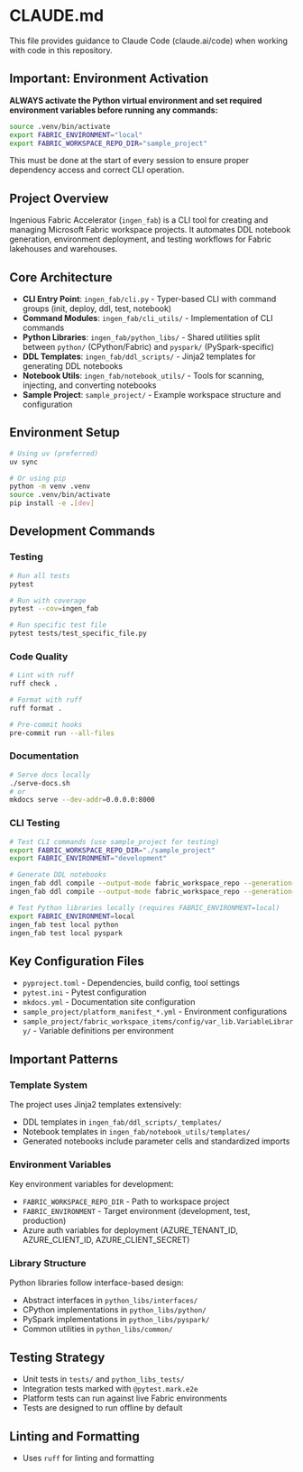 # CLAUDE.md

This file provides guidance to Claude Code (claude.ai/code) when working with code in this repository.

## Important: Environment Activation

**ALWAYS activate the Python virtual environment and set required environment variables before running any commands:**
```bash
source .venv/bin/activate
export FABRIC_ENVIRONMENT="local"
export FABRIC_WORKSPACE_REPO_DIR="sample_project"
```
This must be done at the start of every session to ensure proper dependency access and correct CLI operation.

## Project Overview

Ingenious Fabric Accelerator (`ingen_fab`) is a CLI tool for creating and managing Microsoft Fabric workspace projects. It automates DDL notebook generation, environment deployment, and testing workflows for Fabric lakehouses and warehouses.

## Core Architecture

- **CLI Entry Point**: `ingen_fab/cli.py` - Typer-based CLI with command groups (init, deploy, ddl, test, notebook)
- **Command Modules**: `ingen_fab/cli_utils/` - Implementation of CLI commands
- **Python Libraries**: `ingen_fab/python_libs/` - Shared utilities split between `python/` (CPython/Fabric) and `pyspark/` (PySpark-specific)
- **DDL Templates**: `ingen_fab/ddl_scripts/` - Jinja2 templates for generating DDL notebooks
- **Notebook Utils**: `ingen_fab/notebook_utils/` - Tools for scanning, injecting, and converting notebooks
- **Sample Project**: `sample_project/` - Example workspace structure and configuration

## Environment Setup

```bash
# Using uv (preferred)
uv sync

# Or using pip
python -m venv .venv
source .venv/bin/activate
pip install -e .[dev]
```

## Development Commands

### Testing
```bash
# Run all tests
pytest

# Run with coverage
pytest --cov=ingen_fab

# Run specific test file
pytest tests/test_specific_file.py
```

### Code Quality
```bash
# Lint with ruff
ruff check .

# Format with ruff
ruff format .

# Pre-commit hooks
pre-commit run --all-files
```

### Documentation
```bash
# Serve docs locally
./serve-docs.sh
# or
mkdocs serve --dev-addr=0.0.0.0:8000
```

### CLI Testing
```bash
# Test CLI commands (use sample_project for testing)
export FABRIC_WORKSPACE_REPO_DIR="./sample_project"
export FABRIC_ENVIRONMENT="development"

# Generate DDL notebooks
ingen_fab ddl compile --output-mode fabric_workspace_repo --generation-mode Warehouse
ingen_fab ddl compile --output-mode fabric_workspace_repo --generation-mode Lakehouse

# Test Python libraries locally (requires FABRIC_ENVIRONMENT=local)
export FABRIC_ENVIRONMENT=local
ingen_fab test local python
ingen_fab test local pyspark
```

## Key Configuration Files

- `pyproject.toml` - Dependencies, build config, tool settings
- `pytest.ini` - Pytest configuration
- `mkdocs.yml` - Documentation site configuration
- `sample_project/platform_manifest_*.yml` - Environment configurations
- `sample_project/fabric_workspace_items/config/var_lib.VariableLibrary/` - Variable definitions per environment

## Important Patterns

### Template System
The project uses Jinja2 templates extensively:
- DDL templates in `ingen_fab/ddl_scripts/_templates/`
- Notebook templates in `ingen_fab/notebook_utils/templates/`
- Generated notebooks include parameter cells and standardized imports

### Environment Variables
Key environment variables for development:
- `FABRIC_WORKSPACE_REPO_DIR` - Path to workspace project
- `FABRIC_ENVIRONMENT` - Target environment (development, test, production)
- Azure auth variables for deployment (AZURE_TENANT_ID, AZURE_CLIENT_ID, AZURE_CLIENT_SECRET)

### Library Structure
Python libraries follow interface-based design:
- Abstract interfaces in `python_libs/interfaces/`
- CPython implementations in `python_libs/python/`
- PySpark implementations in `python_libs/pyspark/`
- Common utilities in `python_libs/common/`

## Testing Strategy

- Unit tests in `tests/` and `python_libs_tests/` 
- Integration tests marked with `@pytest.mark.e2e`
- Platform tests can run against live Fabric environments
- Tests are designed to run offline by default

## Linting and Formatting
- Uses `ruff` for linting and formatting



